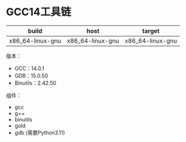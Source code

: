 # GCC14工具链
| build            | host             | target           |
| ---------------- | ---------------- | ---------------- |
| x86_64-linux-gnu | x86_64-linux-gnu | x86_64-linux-gnu |
版本：
- GCC：14.0.1
- GDB：15.0.50
- Binutils：2.42.50

组件：
- gcc
- g++
- binutils
- gold
- gdb (需要Python3.11)